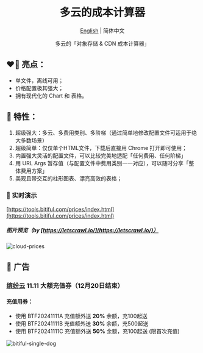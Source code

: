 <div align="center">
  <h1>多云的成本计算器</h1>
  <p><a href="https://github.com/bitiful/cloud-prices/blob/main/README_en.md">English</a> | 简体中文</p>
  <p>多云的「对象存储 & CDN 成本计算器」</p>
</div>

## ❤️‍🔥 亮点：
- 单文件，离线可用；
- 价格配置极其强大；
- 拥有现代化的 Chart 和 表格。
## 🌈 特性：
1. 超级强大：多云、多费用类别、多阶梯（通过简单地修改配置文件可适用于绝大多数场景）
2. 超级简单：仅仅单个HTML文件，下载后直接用 Chrome 打开即可使用；
3. 内置强大灵活的配置文件，可以比较完美地适配「任何费用、任何阶梯」
4. 用 URL Args 暂存值（与配置文件中费用类别一一对应），可以随时分享「整体费用方案」
5. 美观且带交互的柱形图表、漂亮高效的表格；
### 🤡 实时演示
[https://tools.bitiful.com/prices/index.html](https://tools.bitiful.com/prices/index.html)
##### 图片预览（by [https://letscrawl.io/](https://letscrawl.io/)）
![cloud-prices](https://github.com/user-attachments/assets/8a1c25b4-550a-4d8b-b938-e551ec862f74)
## 🍄 广告
### [缤纷云](https://www.bitiful.com/) 11.11 大额充值券（12月20日结束）
#### 充值用券：
- 使用 BTF20241111A 充值额外送 **20%** 余额，充100起送
- 使用 BTF20241111B 充值额外送 **30%** 余额，充500起送
- 使用 BTF20241111C 充值额外送 **50%** 余额，充100起送 (限首次充值)

![bitiful-single-dog](https://github.com/user-attachments/assets/d9613eb6-dd9c-4fe6-96ea-be6b433df0c2)

